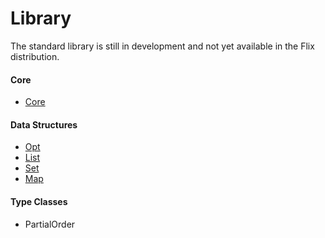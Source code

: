 # Library

The standard library is still in development and not yet available in the Flix distribution.

#### Core
- [Core](core.md)

#### Data Structures

- [Opt](opt.md)
- [List](list.md)
- [Set](set.md)
- [Map](map.md)

#### Type Classes

- PartialOrder

